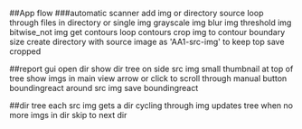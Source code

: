 ##App flow
###automatic scanner
add img or directory source
loop through files in directory or single img
grayscale img
blur img
threshold img
bitwise_not img
get contours
loop contours
crop img to contour boundary size
create directory with source image as 'AA1-src-img' to keep top
save cropped

##report gui
open dir
show dir tree on side
src img small thumbnail at top of tree
show imgs in main view
arrow or click to scroll through
manual button
boundingreact around src img
save boundingreact

##dir tree
each src img gets a dir
cycling through img updates tree
when no more imgs in dir skip to next dir
